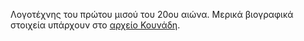 Λογοτέχνης του πρώτου μισού του 20ου αιώνα. Μερικά βιογραφικά στοιχεία υπάρχουν στο
[αρχείο Κουνάδη](https://vmrebetiko.gr/item/?id=10757).